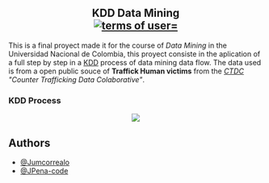 <h2 align="center">
 KDD Data Mining
 <br>
 <a href="https://www.ctdatacollaborative.org/page/terms-use">
  <img alt="terms of user= "src="https://img.shields.io/badge/Lissense-Open%20Data-blue">
 </a>
</h2>

This is a final proyect made it for the course of _Data Mining_ in the Universidad Nacional de Colombia,
this proyect consiste in the aplication of a full step by step in a [KDD](https://www.mat.ucsb.edu/~g.legrady/academic/courses/17w259/KDD.pdf)
process of data mining data flow. The data used is from a open public souce of __Traffick Human victims__
from the _[CTDC](https://www.ctdatacollaborative.org/) "Counter Trafficking Data Colaborative"_.

### KDD Process
<div align="center">
  <img src="https://infovis-wiki.net/w/images/4/4d/Fayyad96kdd-process.png" >
</div>

## Authors

- [@Jumcorrealo](https://www.github.com/jumcorrealo)
- [@JPena-code](https://www.github.com/JPena-code)
